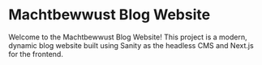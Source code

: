 # Machtbewwust Blog Website

Welcome to the Machtbewwust Blog Website! This project is a modern, dynamic blog website built using Sanity as the headless CMS and Next.js for the frontend.
